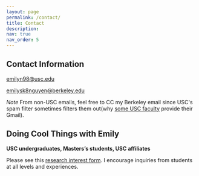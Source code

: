 ```yaml
---
layout: page
permalink: /contact/
title: Contact
description:  
nav: true
nav_order: 5
---
```

## Contact Information

emilyn98@usc.edu

emilysk8nguyen@berkeley.edu


*Note* From non-USC emails, feel free to CC my Berkeley email since USC's spam filter sometimes filters them out(why [some USC faculty](https://viterbi.usc.edu/directory/faculty/Kempe/David) provide their Gmail). 



## Doing Cool Things with Emily

**USC undergraduates, Masters’s students, USC affiliates** 

Please see this [research interest form](https://forms.gle/FQEM4d3LvAEPBmC79). I encourage inquiries from students at all levels and experiences. 


